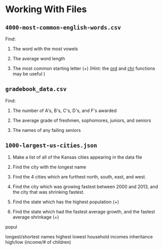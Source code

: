 # Working With Files

## `4000-most-common-english-words.csv`
Find:

1. The word with the most vowels

1. The average word length

1. The most common starting letter (+) (Hint: the [ord](https://docs.python.org/3/library/functions.html#ord) and [chr](https://docs.python.org/3/library/functions.html#chr) functions may be useful )

## `gradebook_data.csv`

Find:

1. The number of A's, B's, C's, D's, and F's awarded

1. The average grade of freshmen, sophomores, juniors, and seniors

1. The names of any failing seniors

## `1000-largest-us-cities.json`

1. Make a list of all of the Kansas cities appearing in the data file

1. Find the city with the longest name

1. Find the 4 cities which are furthest north, south, east, and west.

1. Find the city which was growing fastest between 2000 and 2013, and the city that was shrinking fastest.

1. Find the state which has the highest population (+)

1. Find the state which had the fastest average growth, and the fastest average shrinkage (+)

popul

longest/shortest names
highest lowest household incomes
inheritance high/low (income/# of children)